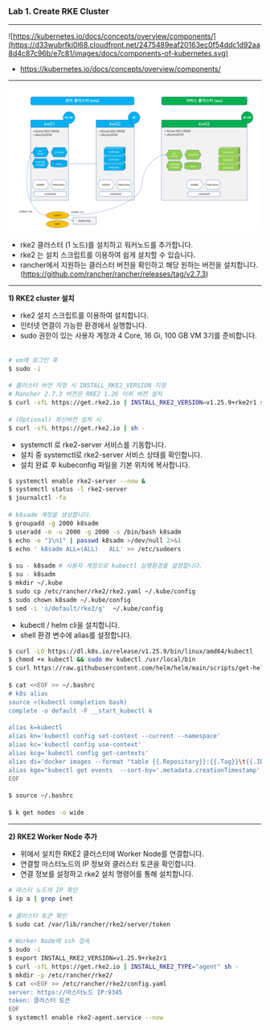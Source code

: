### Lab 1. Create RKE Cluster

---

![https://kubernetes.io/docs/concepts/overview/components/](https://d33wubrfki0l68.cloudfront.net/2475489eaf20163ec0f54ddc1d92aa8d4c87c96b/e7c81/images/docs/components-of-kubernetes.svg)
- https://kubernetes.io/docs/concepts/overview/components/
---
![cluster-config](./cluster-config.png)

- rke2 클러스터 (1 노드)를 설치하고 워커노드를 추가합니다.
- rke2 는 설치 스크립트를 이용하여 쉽게 설치할 수 있습니다.
- rancher에서 지원하는 클러스터 버전을 확인하고 해당 원하는 버전을 설치합니다. 
  (https://github.com/rancher/rancher/releases/tag/v2.7.3)

---

**1) RKE2 cluster 설치**

- rke2 설치 스크립트를 이용하여 설치합니다.
- 인터넷 연결이 가능한 환경에서 실행합니다.
- sudo 권한이 있는 사용자 계정과 4 Core, 16 Gi, 100 GB VM 3기를 준비합니다.

```bash

# vm에 로그인 후
$ sudo -i

# 클러스터 버전 지정 시 INSTALL_RKE2_VERSION 지정
# Rancher 2.7.3 버전은 RKE2 1.26 이하 버전 설치
$ curl -sfL https://get.rke2.io | INSTALL_RKE2_VERSION=v1.25.9+rke2r1 sh -

# (Optional) 최신버전 설치 시
$ curl -sfL https://get.rke2.io | sh -
```

- systemctl 로 rke2-server 서비스를 기동합니다.
- 설치 중 systemctl로 rke2-server 서비스 상태를 확인합니다.
- 설치 완료 후 kubeconfig 파일을 기본 위치에 복사합니다.


```bash
$ systemctl enable rke2-server --now &
$ systemctl status -l rke2-server
$ journalctl -fa

# k8sadm 계정을 생성합니다.
$ groupadd -g 2000 k8sadm
$ useradd -m -u 2000 -g 2000 -s /bin/bash k8sadm
$ echo -e "1\n1" | passwd k8sadm >/dev/null 2>&1
$ echo ' k8sadm ALL=(ALL)   ALL' >> /etc/sudoers

$ su - k8sadm # 사용자 계정으로 kubectl 실행환경을 설정합니다.
$ su - k8sadm
$ mkdir ~/.kube
$ sudo cp /etc/rancher/rke2/rke2.yaml ~/.kube/config
$ sudo chown k8sadm ~/.kube/config
$ sed -i 's/default/rke2/g'  ~/.kube/config
```

- kubectl / helm cli을 설치합니다.
- shell 환경 변수에 alias를 설정합니다.

```bash
$ curl -LO https://dl.k8s.io/release/v1.25.9/bin/linux/amd64/kubectl
$ chmod +x kubectl && sudo mv kubectl /usr/local/bin
$ curl https://raw.githubusercontent.com/helm/helm/main/scripts/get-helm-3 | bash

$ cat <<EOF >> ~/.bashrc
# k8s alias
source <(kubectl completion bash)
complete -o default -F __start_kubectl k

alias k=kubectl
alias kn='kubectl config set-context --current --namespace'
alias kc='kubectl config use-context'
alias kcg='kubectl config get-contexts'
alias di='docker images --format "table {{.Repository}}:{{.Tag}}\t{{.ID}}\t{{.Size}}\t{{.CreatedSince}}"'
alias kge="kubectl get events  --sort-by='.metadata.creationTimestamp'  -o 'go-template={{range .items}}{{.involvedObject.name}}{{\"\t\"}}{{.involvedObject.kind}}{{\"\t\"}}{{.message}}{{\"\t\"}}{{.reason}}{{\"\t\"}}{{.type}}{{\"\t\"}}{{.firstTimestamp}}{{\"\n\"}}{{end}}'"
EOF

$ source ~/.bashrc

$ k get nodes -o wide
```

---

**2) RKE2 Worker Node 추가**

- 위에서 설치한 RKE2 클러스터에 Worker Node를 연결합니다.
- 연결할 마스터노드의 IP 정보와 클러스터 토큰을 확인합니다.
- 연결 정보를 설정하고 rke2 설치 명령어를 통해 설치합니다.

```bash
# 마스터 노드의 IP 확인
$ ip a | grep inet

# 클러스터 토큰 확인
$ sudo cat /var/lib/rancher/rke2/server/token

# Worker Node에 ssh 접속
$ sudo -i
$ export INSTALL_RKE2_VERSION=v1.25.9+rke2r1
$ curl -sfL https://get.rke2.io | INSTALL_RKE2_TYPE="agent" sh -
$ mkdir -p /etc/rancher/rke2/
$ cat <<EOF >> /etc/rancher/rke2/config.yaml
server: https://마스터노드 IP:9345
token: 클러스터 토큰
EOF
$ systemctl enable rke2-agent.service --now
